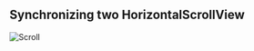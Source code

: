 ## Synchronizing two HorizontalScrollView

![Scroll](https://github.com/user-attachments/assets/9870c376-e528-41cc-bcb0-ea06d3705650)

